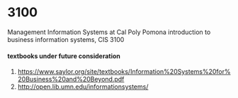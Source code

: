 # 3100 
Management Information Systems at Cal Poly Pomona
introduction to business information systems, CIS 3100



#### textbooks under future consideration
1. https://www.saylor.org/site/textbooks/Information%20Systems%20for%20Business%20and%20Beyond.pdf
2. http://open.lib.umn.edu/informationsystems/
